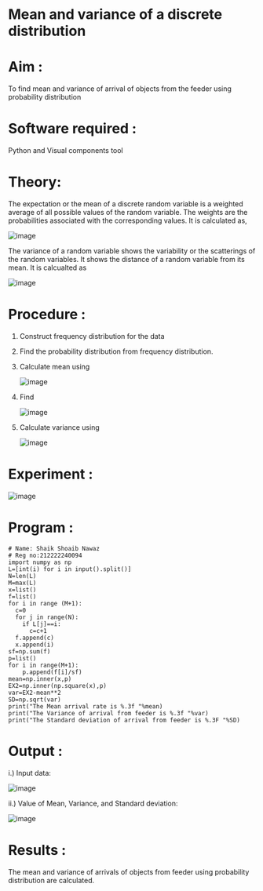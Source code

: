 #  Mean and variance of a discrete  distribution


# Aim : 

To find mean and variance of arrival of objects from the feeder using probability distribution


# Software required :  

Python and Visual components tool

# Theory:

The expectation or the mean of a discrete random variable is a weighted average of all possible
values of the random variable. The weights are the probabilities associated with the corresponding values. 
It is calculated as,

![image](https://user-images.githubusercontent.com/103921593/192938463-e34177f4-f188-48a0-bda2-8f6d1d660ed2.png)

The variance of a random variable shows the variability or the scatterings of the random variables.
It shows the distance of a random variable from its mean. It is calcualted as

![image](https://user-images.githubusercontent.com/103921593/192938695-99fedc01-34d5-4d36-84df-5880e766ed0c.png)


# Procedure :

1. Construct frequency distribution for the data

2. Find the  probability distribution from frequency distribution.

3. Calculate mean using 
   
   ![image](https://user-images.githubusercontent.com/103921593/192940431-03b81777-c54d-4286-b4f4-82dfe7666b4c.png)

4. Find  
   
      ![image](https://user-images.githubusercontent.com/103921593/192940255-2d9dd746-6875-4a6d-877b-6da6cdb96ab1.png)

5.  Calculate variance using 
  
      ![image](https://user-images.githubusercontent.com/103921593/192942852-913550a9-fabe-4a55-b956-0487b18bbd97.png)


# Experiment :

![image](https://user-images.githubusercontent.com/103921593/229993174-5b67e57e-3e01-4ac4-9f83-410a932b22bf.png)

# Program :
```
# Name: Shaik Shoaib Nawaz
# Reg no:212222240094
import numpy as np
L=[int(i) for i in input().split()]
N=len(L)
M=max(L)
x=list()
f=list()
for i in range (M+1):
  c=0
  for j in range(N):
    if L[j]==i:
      c=c+1
  f.append(c)
  x.append(i)
sf=np.sum(f)
p=list()
for i in range(M+1):
    p.append(f[i]/sf) 
mean=np.inner(x,p)
EX2=np.inner(np.square(x),p)
var=EX2-mean**2 
SD=np.sqrt(var)
print("The Mean arrival rate is %.3f "%mean)
print("The Variance of arrival from feeder is %.3f "%var) 
print("The Standard deviation of arrival from feeder is %.3F "%SD)  
```



# Output : 
i.) Input data:

![image](https://github.com/shoaib3136/Mean-and-Variance/assets/117919362/2045f39f-75ca-494f-90e5-dbf076d5a639)

ii.) Value of Mean, Variance, and Standard deviation:

![image](https://github.com/shoaib3136/Mean-and-Variance/assets/117919362/bc7236ea-80a0-49e4-a443-62fdda8f0eee)



# Results :
The mean and variance of arrivals of objects from feeder using probability distribution are calculated.

